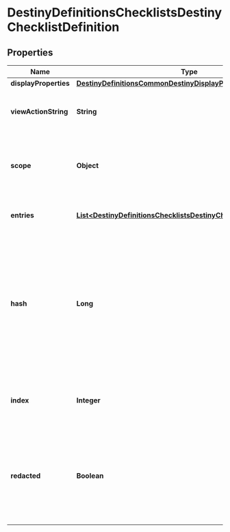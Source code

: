
# DestinyDefinitionsChecklistsDestinyChecklistDefinition

## Properties
Name | Type | Description | Notes
------------ | ------------- | ------------- | -------------
**displayProperties** | [**DestinyDefinitionsCommonDestinyDisplayPropertiesDefinition**](DestinyDefinitionsCommonDestinyDisplayPropertiesDefinition.md) |  |  [optional]
**viewActionString** | **String** | A localized string prompting you to view the checklist. |  [optional]
**scope** | **Object** | Indicates whether you will find this checklist on the Profile or Character components. |  [optional]
**entries** | [**List&lt;DestinyDefinitionsChecklistsDestinyChecklistEntryDefinition&gt;**](DestinyDefinitionsChecklistsDestinyChecklistEntryDefinition.md) | The individual checklist items. Gotta catch &#39;em all. |  [optional]
**hash** | **Long** | The unique identifier for this entity. Guaranteed to be unique for the type of entity, but not globally.  When entities refer to each other in Destiny content, it is this hash that they are referring to. |  [optional]
**index** | **Integer** | The index of the entity as it was found in the investment tables. |  [optional]
**redacted** | **Boolean** | If this is true, then there is an entity with this identifier/type combination, but BNet is not yet allowed to show it. Sorry! |  [optional]



